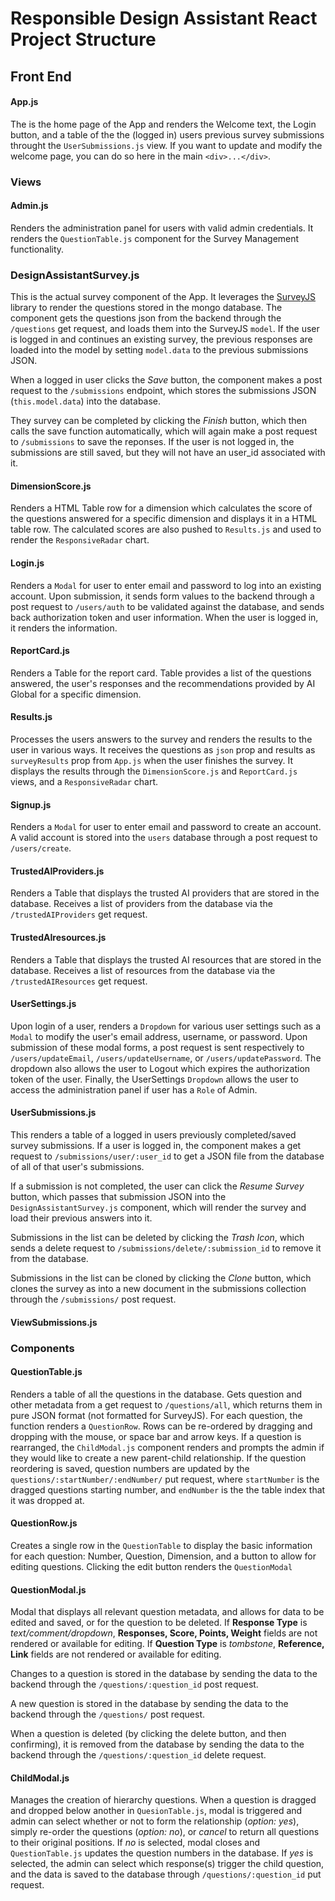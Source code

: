 # Responsible Design Assistant React Project Structure

## Front End

#### App.js
The is the home page of the App and renders the Welcome text, the Login button, and a table of the the (logged in) users previous survey submissions throught the ```UserSubmissions.js``` view. If you want to update and modify the welcome page, you can do so here in the main ```<div>...</div>```.

### Views 

#### Admin.js
Renders the administration panel for users with valid admin credentials. It renders the ```QuestionTable.js``` component for the Survey Management functionality.

### DesignAssistantSurvey.js
This is the actual survey component of the App. It leverages the [SurveyJS](https://surveyjs.io/) library to render the questions stored in the mongo database. The component gets the questions json from the backend through the ```/questions``` get request, and loads them into the SurveyJS ```model```. If the user is logged in and continues an existing survey, the previous responses are loaded into the model by setting ```model.data``` to the previous submissions JSON. 


When a logged in user clicks the _Save_ button, the component makes a post request to the ```/submissions``` endpoint, which stores the submissions JSON (```this.model.data```) into the database.

They survey can be completed by clicking the _Finish_ button, which then calls the save function automatically, which will again make a post request to ```/submissions``` to save the reponses. If the user is not logged in, the submissions are still saved, but they will not have an user_id associated with it.

#### DimensionScore.js
Renders a HTML Table row for a dimension which calculates the score of the questions answered for a specific dimension and displays it in a HTML table row. The calculated scores are also pushed to ```Results.js``` and used to render the ```ResponsiveRadar``` chart.

#### Login.js
Renders a ```Modal``` for user to enter email and password to log into an existing account. Upon submission, it sends form values to the backend through a post request to  ```/users/auth``` to be validated against the database, and sends back authorization token and user information. When the user is logged in, it renders the information.

#### ReportCard.js
Renders a Table for the report card. Table provides a list of the questions answered, the user's responses and the recommendations provided by AI Global for a specific dimension.

#### Results.js
Processes the users answers to the survey and renders the results to the user in various ways. It receives the questions as ```json``` prop and results as ```surveyResults``` prop from ```App.js``` when the user finishes the survey. It displays the results through the ```DimensionScore.js``` and ```ReportCard.js``` views, and a ```ResponsiveRadar``` chart.

#### Signup.js
Renders a ```Modal``` for user to enter email and password to create an account. A valid account is stored into the ```users``` database through a post request to ```/users/create```.

#### TrustedAIProviders.js
Renders a Table that displays the trusted AI providers that are stored in the database. Receives a list of providers from the database via the ```/trustedAIProviders``` get request.

#### TrustedAIresources.js
Renders a Table that displays the trusted AI resources that are stored in the database. Receives a list of resources from the database via the ```/trustedAIResources``` get request.

#### UserSettings.js
Upon login of a user, renders a ```Dropdown``` for various user settings such as a ```Modal``` to modify the user's email address, username, or password. Upon submission of these modal forms, a post request is sent respectively to ```/users/updateEmail```, ```/users/updateUsername```, or ```/users/updatePassword```. The dropdown also allows the user to Logout which expires the authorization token of the user. Finally, the UserSettings ```Dropdown``` allows the user to access the administration panel if user has a ```Role``` of Admin.

#### UserSubmissions.js
This renders a table of a logged in users previously completed/saved survey submissions. If a user is logged in, the component makes a get request to ```/submissions/user/:user_id``` to get a JSON file from the database of all of that user's submissions.

If a submission is not completed, the user can click the _Resume Survey_ button, which passes that submission JSON into the ```DesignAssistantSurvey.js``` component, which will render the survey and load their previous answers into it. 

Submissions in the list can be deleted by clicking the _Trash Icon_, which sends a delete request to ```/submissions/delete/:submission_id``` to remove it from the database. 

Submissions in the list can be cloned by clicking the _Clone_ button, which clones the survey as into a new document in the submissions collection through the ```/submissions/``` post request.

#### ViewSubmissions.js


### Components

#### QuestionTable.js
Renders a table of all the questions in the database. Gets question and other metadata from a get request to ```/questions/all```, which returns them in pure JSON format (not formatted for SurveyJS). For each question, the function renders a ```QuestionRow```. Rows can be re-ordered by dragging and dropping with the mouse, or space bar and arrow keys. If a question is rearranged, the ```ChildModal.js``` component renders and prompts the admin if they would like to create a new parent-child relationship. If the question reordering is saved, question numbers are updated by the ```questions/:startNumber/:endNumber/``` put request, where ```startNumber``` is the dragged questions starting number, and ```endNumber``` is the the table index that it was dropped at.

#### QuestionRow.js
Creates a single row in the ```QuestionTable``` to display the basic information for each question: Number, Question, Dimension, and a button to allow for editing questions. Clicking the edit button renders the ```QuestionModal```

#### QuestionModal.js
Modal that displays all relevant question metadata, and allows for data to be edited and saved, or for the question to be deleted. If **Response Type** is *text/comment/dropdown*, **Responses, Score, Points, Weight** fields are not rendered or available for editing. If **Question Type** is *tombstone*, **Reference, Link** fields are not rendered or available for editing. 

Changes to a question is stored in the database by sending the data to the backend through the ```/questions/:question_id``` post request.

A new question is stored in the database by sending the data to the backend through the ```/questions/``` post request.

When a question is deleted (by clicking the delete button, and then confirming), it is removed from the database  by sending the data to the backend through the ```/questions/:question_id``` delete request.

#### ChildModal.js
Manages the creation of hierarchy questions. When a question is dragged and dropped below another in ```QuesionTable.js```, modal is triggered and admin can select whether or not to form the relationship (*option: yes*), simply re-order the questions (*option: no*), or *cancel* to return all questions to their original positions. If *no* is selected, modal closes and ```QuestionTable.js``` updates the question numbers in the database. If *yes* is selected, the admin can select which response(s) trigger the child question, and the data is saved to the database through ```/questions/:question_id``` put request. 

